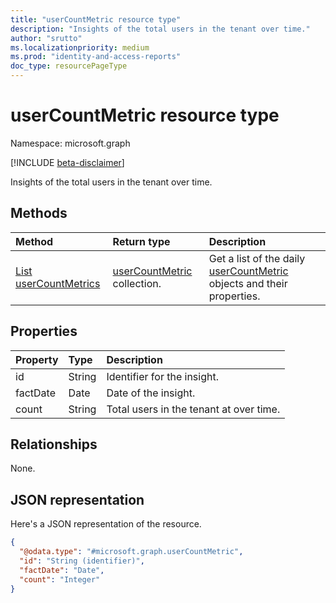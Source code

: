 ```yaml
---
title: "userCountMetric resource type"
description: "Insights of the total users in the tenant over time."
author: "srutto"
ms.localizationpriority: medium
ms.prod: "identity-and-access-reports"
doc_type: resourcePageType
---
```


# userCountMetric resource type

Namespace: microsoft.graph

[!INCLUDE [beta-disclaimer](../../includes/beta-disclaimer.md)]

Insights of the total users in the tenant over time.

## Methods
|Method|Return type|Description|
|:---|:---|:---|
|[List userCountMetrics](../api/dailyuserinsightmetricsroot-list-usercount.md)| [userCountMetric](../resources/usercountmetric.md) collection.|Get a list of the daily [userCountMetric](../resources/usercountmetric.md) objects and their properties.|

## Properties
|Property|Type|Description|
|:---|:---|:---|
| id|String| Identifier for the insight.|
| factDate|Date| Date of the insight.|
| count|String| Total users in the tenant at over time.|
## Relationships
None.

## JSON representation
Here's a JSON representation of the resource.
<!-- {
  "blockType": "resource",
  "keyProperty": "id",
  "@odata.type": "microsoft.graph.userCountMetric",
  "openType": false
}
-->
``` json
{
  "@odata.type": "#microsoft.graph.userCountMetric",
  "id": "String (identifier)",
  "factDate": "Date",
  "count": "Integer"
}
```

